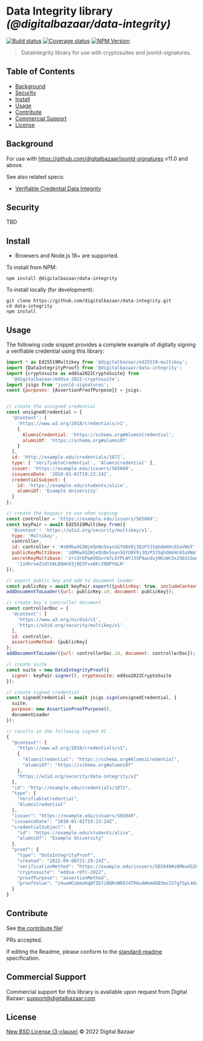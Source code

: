 # Data Integrity library _(@digitalbazaar/data-integrity)_

[![Build status](https://img.shields.io/github/workflow/status/digitalbazaar/data-integrity/Node.js%20CI)](https://github.com/digitalbazaar/data-integrity/actions?query=workflow%3A%22Node.js+CI%22)
[![Coverage status](https://img.shields.io/codecov/c/github/digitalbazaar/data-integrity)](https://codecov.io/gh/digitalbazaar/data-integrity)
[![NPM Version](https://img.shields.io/npm/v/@digitalbazaar/data-integrity.svg)](https://npm.im/@digitalbazaar/data-integrity)

> DataIntegrity library for use with cryptosuites and jsonld-signatures.

## Table of Contents

- [Background](#background)
- [Security](#security)
- [Install](#install)
- [Usage](#usage)
- [Contribute](#contribute)
- [Commercial Support](#commercial-support)
- [License](#license)

## Background

For use with https://github.com/digitalbazaar/jsonld-signatures v11.0 and above.

See also related specs:

* [Verifiable Credential Data Integrity](https://w3c.github.io/vc-data-integrity/)

## Security

TBD

## Install

- Browsers and Node.js 18+ are supported.

To install from NPM:

```
npm install @digitalbazaar/data-integrity
```

To install locally (for development):

```
git clone https://github.com/digitalbazaar/data-integrity.git
cd data-integrity
npm install
```

## Usage

The following code snippet provides a complete example of digitally signing
a verifiable credential using this library:

```javascript
import * as Ed25519Multikey from '@digitalbazaar/ed25519-multikey';
import {DataIntegrityProof} from '@digitalbazaar/data-integrity';
import {cryptosuite as eddsa2022CryptoSuite} from
  '@digitalbazaar/eddsa-2022-cryptosuite';
import jsigs from 'jsonld-signatures';
const {purposes: {AssertionProofPurpose}} = jsigs;


// create the unsigned credential
const unsignedCredential = {
  '@context': [
    'https://www.w3.org/2018/credentials/v1',
    {
      AlumniCredential: 'https://schema.org#AlumniCredential',
      alumniOf: 'https://schema.org#alumniOf'
    }
  ],
  id: 'http://example.edu/credentials/1872',
  type: [ 'VerifiableCredential', 'AlumniCredential' ],
  issuer: 'https://example.edu/issuers/565049',
  issuanceDate: '2010-01-01T19:23:24Z',
  credentialSubject: {
    id: 'https://example.edu/students/alice',
    alumniOf: 'Example University'
  }
};

// create the keypair to use when signing
const controller = 'https://example.edu/issuers/565049';
const keyPair = await Ed25519Multikey.from({
  '@context': 'https://w3id.org/security/multikey/v1',
  type: 'Multikey',
  controller,
  id: controller + '#z6MkwXG2WjeQnNxSoynSGYU8V9j3QzP3JSqhdmkHc6SaVWoT',
  publicKeyMultibase: 'z6MkwXG2WjeQnNxSoynSGYU8V9j3QzP3JSqhdmkHc6SaVWoT',
  secretKeyMultibase: 'zrv3rbPamVDGvrm7LkYPLWYJ35P9audujKKsWn3x29EUiGwwhdZQd' +
    '1iHhrsmZidtVALBQmhX3j9E5Fvx6Kr29DPt6LH'
});

// export public key and add to document loader
const publicKey = await keyPair.export({publicKey: true, includeContext: true});
addDocumentToLoader({url: publicKey.id, document: publicKey});

// create key's controller document
const controllerDoc = {
  '@context': [
    'https://www.w3.org/ns/did/v1',
    'https://w3id.org/security/multikey/v1'
  ],
  id: controller,
  assertionMethod: [publicKey]
};
addDocumentToLoader({url: controllerDoc.id, document: controllerDoc});

// create suite
const suite = new DataIntegrityProof({
  signer: keyPair.signer(), cryptosuite: eddsa2022CryptoSuite
});

// create signed credential
const signedCredential = await jsigs.sign(unsignedCredential, {
  suite,
  purpose: new AssertionProofPurpose(),
  documentLoader
});

// results in the following signed VC
{
  "@context": [
    "https://www.w3.org/2018/credentials/v1",
    {
      "AlumniCredential": "https://schema.org#AlumniCredential",
      "alumniOf": "https://schema.org#alumniOf"
    },
    "https://w3id.org/security/data-integrity/v2"
  ],
  "id": "http://example.edu/credentials/1872",
  "type": [
    "VerifiableCredential",
    "AlumniCredential"
  ],
  "issuer": "https://example.edu/issuers/565049",
  "issuanceDate": "2010-01-01T19:23:24Z",
  "credentialSubject": {
    "id": "https://example.edu/students/alice",
    "alumniOf": "Example University"
  },
  "proof": {
    "type": "DataIntegrityProof",
    "created": "2022-09-06T21:29:24Z",
    "verificationMethod": "https://example.edu/issuers/565049#z6MkwXG2WjeQnNxSoynSGYU8V9j3QzP3JSqhdmkHc6SaVWoT",
    "cryptosuite": "eddsa-rdfc-2022",
    "proofPurpose": "assertionMethod",
    "proofValue": "z4uwHCobmxKqQfZb7i8QRnNR9J4TR6u4Wkm4DB3ms337gfSpL4UwhTD7KKdPjyAaVJQ4y896FEnB1Vz3uEz14jWoC"
  }
}
```

## Contribute

See [the contribute file](https://github.com/digitalbazaar/bedrock/blob/master/CONTRIBUTING.md)!

PRs accepted.

If editing the Readme, please conform to the
[standard-readme](https://github.com/RichardLitt/standard-readme) specification.

## Commercial Support

Commercial support for this library is available upon request from
Digital Bazaar: support@digitalbazaar.com

## License

[New BSD License (3-clause)](LICENSE) © 2022 Digital Bazaar
